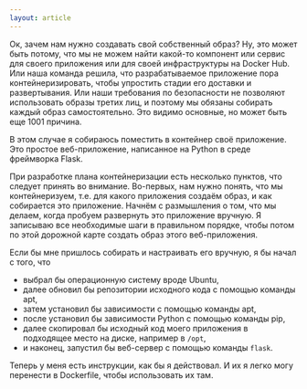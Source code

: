 ```yaml
---
layout: article
---
```


Ок, зачем нам нужно создавать свой собственный образ? Ну, это может быть потому, что мы не можем найти какой-то компонент или сервис для своего приложения или для своей инфраструктуры на Docker Hub. Или наша команда решила, что разрабатываемое приложение пора контейнеризировать, чтобы упростить стадии его доставки и развертывания. Или наши требования по безопасности не позволяют использовать образы третих лиц, и поэтому мы обязаны собирать каждый образ самостоятельно. Это видимо основные, но может быть еще 1001 причина.

В этом случае я собираюсь поместить в контейнер своё приложение. Это простое веб-приложение, написанное на Python в среде фреймворка Flask. 

При разработке плана контейнеризации есть несколько пунктов, что следует принять во внимание. Во-первых, нам нужно понять, что мы контейнеризуем, т.е. для какого приложения создаём образ, и как собирается это приложение. Начнём с размышления о том, что мы делаем, когда пробуем развернуть это приложение вручную. Я записываю все необходимые шаги в правильном порядке, чтобы потом по этой дорожной карте создать образ этого веб-приложения.

Если бы мне пришлось собирать и настраивать его вручную, я бы начал с того, что
-   выбрал бы операционную систему вроде Ubuntu,
-   далее обновил бы репозитории исходного кода с помощью команды apt,
-   затем установил бы зависимости с помощью команды apt,
-   после установил бы зависимости Python с помощью команды pip,
-   далее скопировал бы исходный код моего приложения в подходящее место на диске, например в `/opt`,
-   и наконец, запустил бы веб-сервер с помощью команды `flask`.

Теперь у меня есть инструкции, как бы я действовал. И их я легко могу перенести в Dockerfile, чтобы использовать их там.
